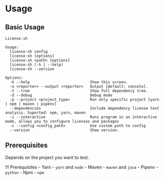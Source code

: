 # Usage

## Basic Usage

```
License.sh

Usage:
  license-sh config
  license-sh [options]
  license-sh <path> [options]
  license-sh (-h | --help)
  license-sh --version

Options:
  -h --help                           Show this screen.
  -o <reporter> --output <reporter>   Output [default: console].
  -t --tree                           Show full dependency tree.
  -d --debug                          Debug mode
  -p --project <project_type>         Run only specific project [yarn | npm | maven | pipenv]
  --dependencies                      Include dependency license text analysis. Suported: npm, yarn, maven
  -i --interactive                    Runs program in an interactive mode, allows you to configure licenses and packages
  -c --config <config_path>           Use custom path to config       
  --version                           Show version.
```

## Prerequisites

Depends on the project you want to test.

!!! Prerequisites
    - Yarn - `yarn` and `node`
    - Maven - `maven` and `java`
    - Pipenv - `python`
    - Npm - `npm`
